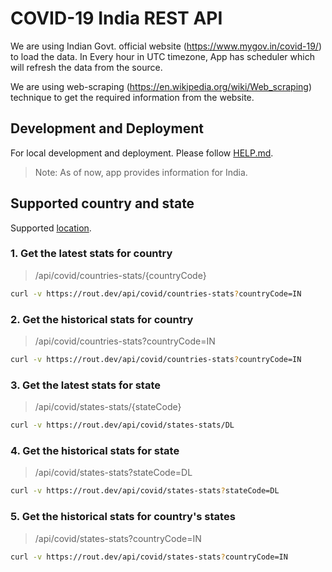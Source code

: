 # COVID-19 India REST API

We are using Indian Govt. official website (https://www.mygov.in/covid-19/) to load the data. In Every hour in
UTC timezone, App has scheduler which will refresh the data from the source.

We are using web-scraping (https://en.wikipedia.org/wiki/Web_scraping) technique to get the required information
from the website.

## Development and Deployment

For local development and deployment. Please follow [HELP.md](HELP.md).

> Note: As of now, app provides information for India.

## Supported country and state  
Supported [location](LOCATION.md). 

### 1. Get the latest stats for country
> /api/covid/countries-stats/{countryCode}
```bash
curl -v https://rout.dev/api/covid/countries-stats?countryCode=IN
``` 


### 2. Get the historical stats for country
> /api/covid/countries-stats?countryCode=IN 
```bash
curl -v https://rout.dev/api/covid/countries-stats?countryCode=IN
```

### 3. Get the latest stats for state
> /api/covid/states-stats/{stateCode}
```bash
curl -v https://rout.dev/api/covid/states-stats/DL
```

### 4. Get the historical stats for state
> /api/covid/states-stats?stateCode=DL
```bash
curl -v https://rout.dev/api/covid/states-stats?stateCode=DL
```

### 5. Get the historical stats for country's states
> /api/covid/states-stats?countryCode=IN
```bash
curl -v https://rout.dev/api/covid/states-stats?countryCode=IN
```